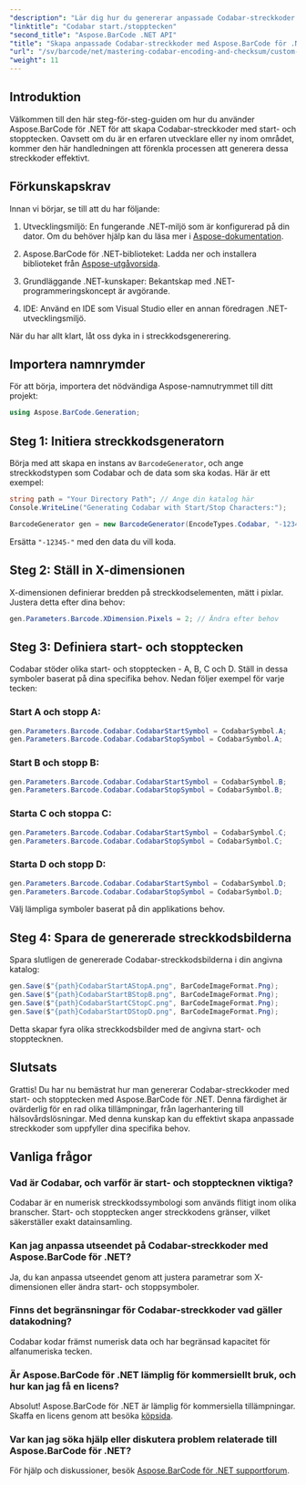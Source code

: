 ```yaml
---
"description": "Lär dig hur du genererar anpassade Codabar-streckkoder i .NET med hjälp av Aspose.BarCode. Den här omfattande guiden guidar dig genom processen, inklusive att ställa in start- och stopptecken, justera dimensioner och spara bilder."
"linktitle": "Codabar start./stopptecken"
"second_title": "Aspose.BarCode .NET API"
"title": "Skapa anpassade Codabar-streckkoder med Aspose.BarCode för .NET"
"url": "/sv/barcode/net/mastering-codabar-encoding-and-checksum/custom-codabar-barcodes/"
"weight": 11
---
```


## Introduktion

Välkommen till den här steg-för-steg-guiden om hur du använder Aspose.BarCode för .NET för att skapa Codabar-streckkoder med start- och stopptecken. Oavsett om du är en erfaren utvecklare eller ny inom området, kommer den här handledningen att förenkla processen att generera dessa streckkoder effektivt.

## Förkunskapskrav

Innan vi börjar, se till att du har följande:

1. Utvecklingsmiljö: En fungerande .NET-miljö som är konfigurerad på din dator. Om du behöver hjälp kan du läsa mer i [Aspose-dokumentation](https://reference.aspose.com/barcode/net/).
   
2. Aspose.BarCode för .NET-biblioteket: Ladda ner och installera biblioteket från [Aspose-utgåvorsida](https://releases.aspose.com/barcode/net/).

3. Grundläggande .NET-kunskaper: Bekantskap med .NET-programmeringskoncept är avgörande.

4. IDE: Använd en IDE som Visual Studio eller en annan föredragen .NET-utvecklingsmiljö.

När du har allt klart, låt oss dyka in i streckkodsgenerering.

## Importera namnrymder

För att börja, importera det nödvändiga Aspose-namnutrymmet till ditt projekt:

```csharp
using Aspose.BarCode.Generation;
```

## Steg 1: Initiera streckkodsgeneratorn

Börja med att skapa en instans av `BarcodeGenerator`, och ange streckkodstypen som Codabar och de data som ska kodas. Här är ett exempel:

```csharp
string path = "Your Directory Path"; // Ange din katalog här
Console.WriteLine("Generating Codabar with Start/Stop Characters:");

BarcodeGenerator gen = new BarcodeGenerator(EncodeTypes.Codabar, "-12345-");
```

Ersätta `"-12345-"` med den data du vill koda.

## Steg 2: Ställ in X-dimensionen

X-dimensionen definierar bredden på streckkodselementen, mätt i pixlar. Justera detta efter dina behov:

```csharp
gen.Parameters.Barcode.XDimension.Pixels = 2; // Ändra efter behov
```

## Steg 3: Definiera start- och stopptecken

Codabar stöder olika start- och stopptecken - A, B, C och D. Ställ in dessa symboler baserat på dina specifika behov. Nedan följer exempel för varje tecken:

### Start A och stopp A:

```csharp
gen.Parameters.Barcode.Codabar.CodabarStartSymbol = CodabarSymbol.A;
gen.Parameters.Barcode.Codabar.CodabarStopSymbol = CodabarSymbol.A;
```

### Start B och stopp B:

```csharp
gen.Parameters.Barcode.Codabar.CodabarStartSymbol = CodabarSymbol.B;
gen.Parameters.Barcode.Codabar.CodabarStopSymbol = CodabarSymbol.B;
```

### Starta C och stoppa C:

```csharp
gen.Parameters.Barcode.Codabar.CodabarStartSymbol = CodabarSymbol.C;
gen.Parameters.Barcode.Codabar.CodabarStopSymbol = CodabarSymbol.C;
```

### Starta D och stopp D:

```csharp
gen.Parameters.Barcode.Codabar.CodabarStartSymbol = CodabarSymbol.D;
gen.Parameters.Barcode.Codabar.CodabarStopSymbol = CodabarSymbol.D;
```

Välj lämpliga symboler baserat på din applikations behov.

## Steg 4: Spara de genererade streckkodsbilderna

Spara slutligen de genererade Codabar-streckkodsbilderna i din angivna katalog:

```csharp
gen.Save($"{path}CodabarStartAStopA.png", BarCodeImageFormat.Png);
gen.Save($"{path}CodabarStartBStopB.png", BarCodeImageFormat.Png);
gen.Save($"{path}CodabarStartCStopC.png", BarCodeImageFormat.Png);
gen.Save($"{path}CodabarStartDStopD.png", BarCodeImageFormat.Png);
```

Detta skapar fyra olika streckkodsbilder med de angivna start- och stopptecknen.

## Slutsats

Grattis! Du har nu bemästrat hur man genererar Codabar-streckkoder med start- och stopptecken med Aspose.BarCode för .NET. Denna färdighet är ovärderlig för en rad olika tillämpningar, från lagerhantering till hälsovårdslösningar. Med denna kunskap kan du effektivt skapa anpassade streckkoder som uppfyller dina specifika behov.

## Vanliga frågor

### Vad är Codabar, och varför är start- och stopptecknen viktiga?

Codabar är en numerisk streckkodssymbologi som används flitigt inom olika branscher. Start- och stopptecken anger streckkodens gränser, vilket säkerställer exakt datainsamling.

### Kan jag anpassa utseendet på Codabar-streckkoder med Aspose.BarCode för .NET?

Ja, du kan anpassa utseendet genom att justera parametrar som X-dimensionen eller ändra start- och stoppsymboler.

### Finns det begränsningar för Codabar-streckkoder vad gäller datakodning?

Codabar kodar främst numerisk data och har begränsad kapacitet för alfanumeriska tecken.

### Är Aspose.BarCode för .NET lämplig för kommersiellt bruk, och hur kan jag få en licens?

Absolut! Aspose.BarCode för .NET är lämplig för kommersiella tillämpningar. Skaffa en licens genom att besöka [köpsida](https://purchase.conholdate.com/buy).

### Var kan jag söka hjälp eller diskutera problem relaterade till Aspose.BarCode för .NET?

För hjälp och diskussioner, besök [Aspose.BarCode för .NET supportforum](https://forum.aspose.com/c/barcode/13).